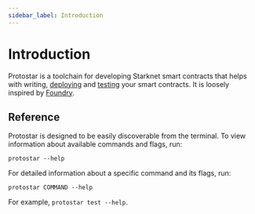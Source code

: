 ```yaml
---
sidebar_label: Introduction
---
```


# Introduction

Protostar is a toolchain for developing Starknet smart contracts that helps with writing, [deploying](./06-interacting-with-starknet/README.md) and [testing](./05-testing/README.md) your smart contracts.
It is loosely inspired by [Foundry](https://github.com/foundry-rs/foundry).

## Reference
Protostar is designed to be easily discoverable from the terminal.
To view information about available commands and flags, run:
```
protostar --help
```
For detailed information about a specific command and its flags, run:
```
protostar COMMAND --help
```
For example, `protostar test --help`.
